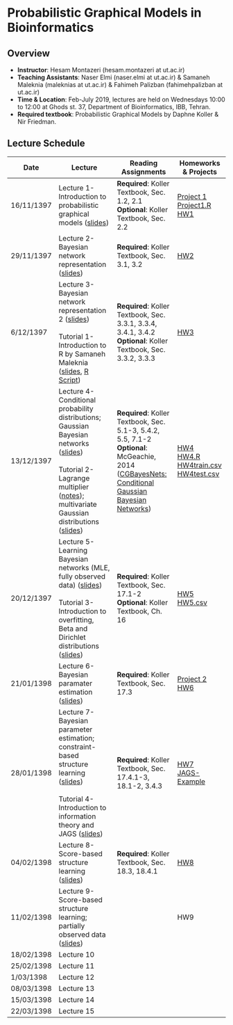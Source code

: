 # Probabilistic Graphical Models in Bioinformatics

## Overview
- **Instructor**: Hesam Montazeri (hesam.montazeri at ut.ac.ir)
- **Teaching Assistants**: Naser Elmi (naser.elmi at ut.ac.ir) & Samaneh Maleknia (maleknias at ut.ac.ir) & Fahimeh Palizban (fahimehpalizban at ut.ac.ir)
- **Time & Location**: Feb-July 2019, lectures are held on Wednesdays 10:00 to 12:00 at Ghods st. 37, Department of Bioinformatics, IBB, Tehran.
- **Required textbook**: Probabilistic Graphical Models by Daphne Koller & Nir Friedman.

## Lecture Schedule

Date | Lecture | Reading Assignments | Homeworks & Projects |
 ------------- | -------------------------- | ------------- | ------------- |
16/11/1397 | Lecture 1- Introduction to probabilistic graphical models ([slides](lectures/01Introduction.pdf))  | **Required**: Koller Textbook, Sec. 1.2, 2.1 <br> **Optional**: Koller Textbook, Sec. 2.2 |[Project 1](projects/project1.pdf "Data Analysis Project #1: Learning Bayesian networks from gene expression data")<br> [Project1.R](projects/project1.R "Data Analysis Project #1: sample R code") <br> [HW1](homeworks/HW1.pdf "Problem set 1") |
29/11/1397 | Lecture 2- Bayesian network representation ([slides](lectures/02Bayesian-networks.pdf)) | **Required**: Koller Textbook, Sec. 3.1, 3.2 | [HW2](homeworks/HW2.pdf "Problem set 2") | 
6/12/1397 | Lecture 3- Bayesian network representation 2 ([slides](lectures/03Bayesian-networks-2.pdf)) <br> <br> Tutorial 1- Introduction to R by Samaneh Maleknia ([slides](tutorials/01IntroductiontoR.pdf), [R Script](tutorials/script1.r)) | **Required**: Koller Textbook, Sec. 3.3.1, 3.3.4, 3.4.1, 3.4.2 <br> **Optional**: Koller Textbook,  Sec. 3.3.2, 3.3.3 | [HW3](homeworks/HW3.pdf "Problem set 3") | 
13/12/1397 | Lecture 4- Conditional probability distributions; Gaussian Bayesian networks ([slides](lectures/04CPDs-GBN.pdf)) <br> <br> Tutorial 2- Lagrange multiplier ([notes](tutorials/02-LagrangeMultipliers.pdf)); multivariate Gaussian distributions ([slides](tutorials/02IntroToRVandND.pdf)) | **Required**: Koller Textbook, Sec. 5.1-3, 5.4.2, 5.5, 7.1-2 <br> **Optional**: McGeachie, 2014 ([CGBayesNets: Conditional Gaussian Bayesian Networks](https://journals.plos.org/ploscompbiol/article?id=10.1371/journal.pcbi.1003676)) | [HW4](homeworks/HW4.pdf "Problem set 4") <br>  [HW4.R](homeworks/HW4.r) <br>  [HW4train.csv](homeworks/HW4train.csv) <br>  [HW4test.csv](homeworks/HW4test.csv) | 
20/12/1397 | Lecture 5- Learning Bayesian networks (MLE, fully observed data) ([slides](lectures/05learning-overview.pdf))  <br> <br> Tutorial 3- Introduction to overfitting, Beta and Dirichlet distributions  ([slides](tutorials/03IntroToOverfitting.pdf)) | **Required**: Koller Textbook, Sec. 17.1-2  <br> **Optional**:  Koller Textbook, Ch. 16 |  [HW5](homeworks/HW5.pdf) <br>  [HW5.csv](homeworks/HW5.csv) | 
21/01/1398 | Lecture 6- Bayesian paramater estimation ([slides](lectures/06bayesian-parameter-estimation.pdf)) | **Required**: Koller Textbook, Sec. 17.3 | [Project 2](projects/project2.pdf)  <br> [HW6](homeworks/HW6.pdf)  | 
28/01/1398 | Lecture 7- Bayesian parameter estimation; constraint-based structure learning ([slides](lectures/07parameter-and-structure-learning.pdf)) <br> <br> Tutorial 4- Introduction to information theory and JAGS ([slides](tutorials/04IntroToITandJAGS.pdf)) | **Required**: Koller Textbook, Sec. 17.4.1-3, 18.1-2, 3.4.3   | [HW7](homeworks/HW7.pdf) <br>  [JAGS-Example](tutorials/JAGS-test)  |
04/02/1398 | Lecture 8- Score-based structure learning ([slides](lectures/08score-based-structure-learning.pdf))|  **Required**: Koller Textbook, Sec. 18.3, 18.4.1 | [HW8](homeworks/HW8.pdf)  |
11/02/1398 | Lecture 9- Score-based structure learning; partially observed data ([slides](lectures/09structure-learning-and-partially-observed-data.pdf)) |  |  HW9 |
18/02/1398 |  Lecture 10 |  |  |
25/02/1398 | Lecture 11 |  |  |
1/03/1398 | Lecture 12 |  |  |
08/03/1398 | Lecture 13 |  |  |
15/03/1398 | Lecture 14 |  |  |
22/03/1398 | Lecture 15 |  |  |

